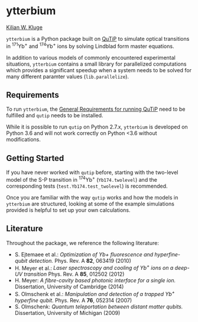 # ytterbium

[Kilian W. Kluge](http://github.com/ionicsolutions)

`ytterbium` is a Python package built on [QuTiP](http://github.com/qutip)
to simulate optical transitions in <sup>171</sup>Yb<sup>+</sup>
and <sup>174</sup>Yb<sup>+</sup> ions by solving Lindblad form master equations.

In addition to various models of commonly encountered experimental situations,
`ytterbium` contains a small library for parallelized computations which
provides a significant speedup when a system needs to be solved for many
different paramter values (`lib.parallelize`).

## Requirements

To run `ytterbium`, the [General Requirements for running QuTiP](http://qutip.org/docs/3.1.0/installation.html)
need to be fulfilled and `qutip` needs to be installed.

While it is possible to run `qutip` on Python 2.7.x, `ytterbium` is developed
on Python 3.6 and will not work correctly on Python <3.6 without modifications.


## Getting Started

If you have never worked with `qutip` before, starting with the two-level model
of the S-P transition in <sup>174</sup>Yb<sup>+</sup> (`Yb174.twolevel`) and
the corresponding tests (`test.Yb174.test_twolevel`) is recommended.

Once you are familiar with the way `qutip` works and how the models in
`ytterbium` are structured, looking at some of the example simulations provided
is helpful to set up your own calculations.


## Literature

Throughout the package, we reference the following literature:

- S. Ejtemaee et al.:
  *Optimization of Yb+ fluorescence and hyperfine-qubit detection.*
  Phys. Rev. A **82**, 063419 (2010)
- H. Meyer et al.:
  *Laser spectroscopy and cooling of Yb<sup>+</sup> ions on a
  deep-UV transition* Phys. Rev. A **85**, 012502 (2012)
- H. Meyer:
  *A fibre-cavity based photonic interface for a single ion.*
  Dissertation, University of Cambridge (2014)
- S. Olmschenk et al.:
  *Manipulation and detection of a trapped Yb<sup>+</sup> hyperfine qubit.*
  Phys. Rev. A **76**, 052314 (2007)
- S. Olmschenk: *Quantum teleportation between distant matter qubits.*
  Dissertation, University of Michigan (2009)
